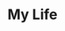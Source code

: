 ---
# file: !my-blog.md
layout: list
title: My Life
slug: my-life
menu: true
permalink: /my-life/
order: 6
sitemap: false
description: >
    살면서 했던 소소한 활동에 관련된 게시물을 업로드합니다.     

    1. 【나의 생각】 : 소소한 나의 생각과 일기       

    2. 【21살 2015 대학생활】 : 21살의 나의 삶 이야기     

    3. 【21살 2015 유럽여행】 : 21살 유럽 배낭여행 다녀온 이야기       
 
    4. 군대  2016, 2017   

    5. 【23살 2017 필리핀 어학연수】 : 23살 필리핀 어학연수 이야기     

    6. 【24살 2018 대학생활】 : 24살 대학생활의 이야기     

    7. 【25살 2019 대학생활】 : 25살 대학생활의 이야기  

    8. 【25살 2019 마세라티】 : 25살 마세라티 공장 견학 다녀온 이야기    

# accent_color: rgb(38,139,210)
accent_image: /assets/img/catagorys/justdoit.jpg
#   background: rgb(32,32,32)
#   overlay:    false 

---